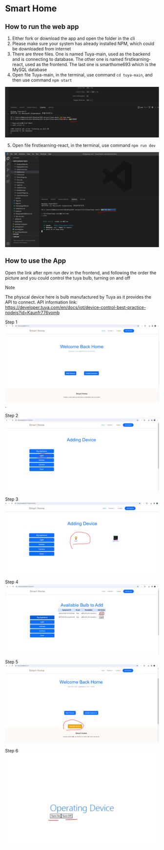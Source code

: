 # Smart Home

## How to run the web app
1.	Either fork or download the app and open the folder in the cli
2.	Please make sure your system has already installed NPM, which could be downloaded from internet
3.	There are three files. One is named Tuya-main, used as the backend and is connecting to database. The other one is named firstlearning-react, used as the frontend. The last one is smarthome693 which is the MySQL database
4.	Open file Tuya-main, in the terminal, use command `cd tuya-main`, and then use command `npm start`  

   
![backend of command](https://github.com/wanjun3211/SmartHome/blob/main/backend%20npm%20start.PNG)


5.	Open file firstlearning-react, in the terminal, use command `npm run dev`

![frontend of command](https://github.com/wanjun3211/SmartHome/blob/main/frontend%20npm%20run%20dev.PNG)


## How to use the App
Open the link after npm run dev in the frontend, and following the order the picture and you could control the tuya bulb, turning on and off

> [!NOTE]
> The physcal device here is bulb manufactured by Tuya as it provides the API to connect. API information link: https://developer.tuya.com/en/docs/iot/device-control-best-practice-nodejs?id=Kaunfr776vomb


Step 1
![homepage](https://github.com/wanjun3211/SmartHome/blob/main/1%20homepage.PNG).

Step 2
![order1](https://github.com/wanjun3211/SmartHome/blob/main/2%20light.PNG)

Step 3
![order2](https://github.com/wanjun3211/SmartHome/blob/main/3%20bulb.PNG)

Step 4
![order3](https://github.com/wanjun3211/SmartHome/blob/main/4%20add%20bulb.PNG)

Step 5
![order4](https://github.com/wanjun3211/SmartHome/blob/main/5%20operate%20bulb.PNG)

Step 6
![order5](https://github.com/wanjun3211/SmartHome/blob/main/light%20add5.PNG)
